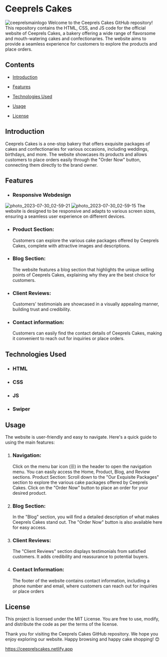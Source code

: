 # Ceeprels Cakes
![ceeprelsmainlogo](https://github.com/dibia27/ceeprels-cakes/assets/129342380/90f8d83e-73f7-4e11-93a8-d0f616d08053)
Welcome to the Ceeprels Cakes GitHub repository! This repository contains the HTML, CSS, and JS code for the
official website of Ceeprels Cakes, a bakery offering a wide range of flavorsome and
mouth-watering cakes and confectionaries. The website aims to provide a seamless experience for 
customers to explore the products and place orders.

## Contents

- [Introduction](#introduction)

- [Features](#features)

- [Technologies Used](#technologiesused)

- [Usage](#usage)

- [License](#license)

## Introduction <a name="introduction"></a> 

Ceeprels Cakes is a one-stop bakery that offers exquisite packages of cakes and confectionaries
for various occasions, including weddings, birthdays, and more. The website showcases its products and allows customers to 
place orders easily through the "Order Now" button, connecting them directly to the brand owner.

## Features <a name="features"></a>

- ### Responsive Webdesign
![photo_2023-07-30_02-59-21](https://github.com/dibia27/ceeprels-cakes/assets/129342380/f9fe2cc2-6d0e-4760-a3f9-9cbe0c8e628e)
![photo_2023-07-30_02-59-15](https://github.com/dibia27/ceeprels-cakes/assets/129342380/9096e4c6-49f5-4da9-929a-ef7497369df1)
The website is designed to be responsive and 
adapts to various screen sizes, ensuring a seamless user experience on different devices.

- ### Product Section:
  Customers can explore the various cake packages offered by Ceeprels Cakes, complete with attractive images and descriptions.
- ### Blog Section:
  The website features a blog section that highlights the unique selling points of Ceeprels Cakes,
  explaining why they are the best choice for customers.
- ### Client Reviews:
  Customers' testimonials are showcased in a visually appealing manner, building trust and credibility.
- ### Contact information:
  Customers can easily find the contact details of Ceeprels Cakes, making it convenient to reach out for inquiries or place orders.

## Technologies Used <a name="technologies"></a>

- ### HTML
- ### CSS
- ### JS
- ### Swiper

## Usage <a name="usage"></a>
 The website is user-friendly and easy to navigate. Here's a quick guide to using the main features:
1. ### Navigation:
   Click on the menu bar icon (☰) in the header to open the navigation menu. You can easily access the Home, Product, Blog, and Review sections.
  Product Section: Scroll down to the "Our Exquisite Packages" section to explore the various cake packages offered by Ceeprels Cakes. 
  Click on the "Order Now" button to place an order for your desired product.

2. ### Blog Section: 
   In the "Blog" section, you will find a detailed description of what makes Ceeprels Cakes stand out. 
  The "Order Now" button is also available here for easy access.

3. ### Client Reviews:
   The "Client Reviews" section displays testimonials from satisfied customers. It adds credibility and reassurance to potential buyers.

4. ### Contact Information:
   The footer of the website contains contact information, including a phone number and email, where
   customers can reach out for inquiries or place orders

## License
This project is licensed under the MIT License. You are free to use, modify, and distribute the code as per the terms of the license.


Thank you for visiting the Ceeprels Cakes GitHub repository. We hope you enjoy exploring our website. 
Happy browsing and happy cake shopping! 😊

https://ceeprelscakes.netlify.app
